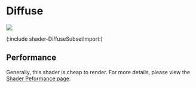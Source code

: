 Diffuse
=======


![](http://docwiki.hq.unity3d.com/uploads/Main/Shaders./Shader-NormalDiffuse.png)  

(:include shader-DiffuseSubsetImport:)

Performance
-----------


Generally, this shader is cheap to render.  For more details, please view the [Shader Peformance page](shader-Performance.html).
